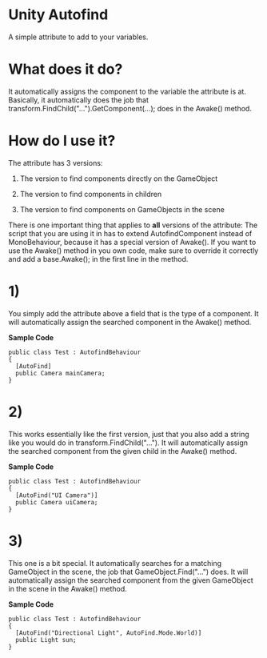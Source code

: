 # Unity Autofind

A simple attribute to add to your variables.

# What does it do?
It automatically assigns the component to the variable the attribute is at.
Basically, it automatically does the job that transform.FindChild("...").GetComponent(...); does in the Awake() method.

# How do I use it?
The attribute has 3 versions:

1) The version to find components directly on the GameObject

2) The version to find components in children

3) The version to find components on GameObjects in the scene

There is one important thing that applies to <b>all</b> versions of the attribute: The script that you are using it in has to extend AutofindComponent instead of MonoBehaviour, because it has a special version of Awake(). If you want to use the Awake() method in you own code, make sure to override it correctly and add a base.Awake(); in the first line in the method.

# 1)
You simply add the attribute above a field that is the type of a component. It will automatically assign the searched component in the Awake() method.

<b>Sample Code</b>
```
public class Test : AutofindBehaviour
{
  [AutoFind]
  public Camera mainCamera;
}
```


# 2)
This works essentially like the first version, just that you also add a string like you would do in transform.FindChild("..."). It will automatically assign the searched component from the given child in the Awake() method.

<b>Sample Code</b>
```
public class Test : AutofindBehaviour
{
  [AutoFind("UI Camera")]
  public Camera uiCamera;
}
```

# 3)
This one is a bit special. It automatically searches for a matching GameObject in the scene, the job that GameObject.Find("...") does. It will automatically assign the searched component from the given GameObject in the scene in the Awake() method.

<b>Sample Code</b>
```
public class Test : AutofindBehaviour
{
  [AutoFind("Directional Light", AutoFind.Mode.World)]
  public Light sun;
}
```
